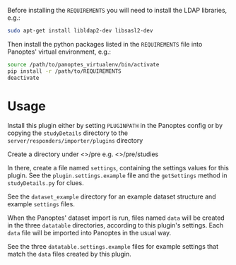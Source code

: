 Before installing the `REQUIREMENTS` you will need to install the LDAP libraries, e.g.:

```bash
sudo apt-get install libldap2-dev libsasl2-dev
```

Then install the python packages listed in the `REQUIREMENTS` file into Panoptes' virtual environment, e.g.:

```bash
source /path/to/panoptes_virtualenv/bin/activate
pip install -r /path/to/REQUIREMENTS
deactivate
```

Usage
=====

Install this plugin either by setting `PLUGINPATH` in the Panoptes config or by copying the `studyDetails` directory to the `server/responders/importer/plugins` directory

Create a directory under <<dataset>>/pre e.g. <<dataset>>/pre/studies

In there, create a file named `settings`, containing the settings values for this plugin. See the `plugin.settings.example` file and the `getSettings` method in `studyDetails.py` for clues.

See the `dataset_example` directory for an example dataset structure and example `settings` files.

When the Panoptes' dataset import is run, files named `data` will be created in the three `datatable` directories, according to this plugin's settings. Each `data` file will be imported into Panoptes in the usual way.

See the three `datatable.settings.example` files for example settings that match the `data` files created by this plugin.
